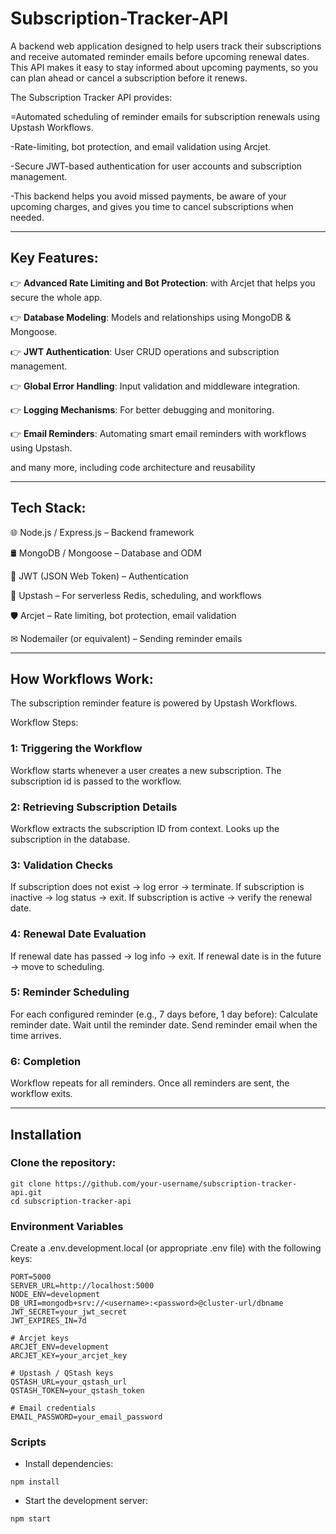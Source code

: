 # Subscription-Tracker-API

A backend web application designed to help users track their subscriptions and receive automated reminder emails before upcoming renewal dates. This API makes it easy to stay informed about upcoming payments, so you can plan ahead or cancel a subscription before it renews.

The Subscription Tracker API provides:

=Automated scheduling of reminder emails for subscription renewals using Upstash Workflows.

-Rate-limiting, bot protection, and email validation using Arcjet.

-Secure JWT-based authentication for user accounts and subscription management.

-This backend helps you avoid missed payments, be aware of your upcoming charges, and gives you time to cancel subscriptions when needed.

____________________________________________________________________________________________________________________________________________________________________________________________________________________________________________________________________________


## Key Features:

👉 **Advanced Rate Limiting and Bot Protection**: with Arcjet that helps you secure the whole app.

👉 **Database Modeling**: Models and relationships using MongoDB & Mongoose.

👉 **JWT Authentication**: User CRUD operations and subscription management.

👉 **Global Error Handling**: Input validation and middleware integration.

👉 **Logging Mechanisms**: For better debugging and monitoring.

👉 **Email Reminders**: Automating smart email reminders with workflows using Upstash.

and many more, including code architecture and reusability

____________________________________________________________________________________________________________________________________________________________________________________________________________________________________________________________________________

## Tech Stack:

🌐 Node.js / Express.js – Backend framework

🛢️ MongoDB / Mongoose – Database and ODM

🔐 JWT (JSON Web Token) – Authentication

🔄 Upstash – For serverless Redis, scheduling, and workflows

🛡️ Arcjet – Rate limiting, bot protection, email validation

✉︎ Nodemailer (or equivalent) – Sending reminder emails

____________________________________________________________________________________________________________________________________________________________________________________________________________________________________________________________________________

## How Workflows Work:

The subscription reminder feature is powered by Upstash Workflows.

Workflow Steps:

### 1: Triggering the Workflow

Workflow starts whenever a user creates a new subscription.
The subscription id is passed to the workflow.
<br>
### 2: Retrieving Subscription Details

Workflow extracts the subscription ID from context.
Looks up the subscription in the database.
<br>

### 3: Validation Checks

If subscription does not exist → log error → terminate.
If subscription is inactive → log status → exit.
If subscription is active → verify the renewal date.
<br>
### 4: Renewal Date Evaluation

If renewal date has passed → log info → exit.
If renewal date is in the future → move to scheduling.
<br>
### 5: Reminder Scheduling

For each configured reminder (e.g., 7 days before, 1 day before):
Calculate reminder date.
Wait until the reminder date.
Send reminder email when the time arrives.
<br>
### 6: Completion

Workflow repeats for all reminders.
Once all reminders are sent, the workflow exits.
<br>
____________________________________________________________________________________________________________________________________________________________________________________________________________________________________________________________________________

## Installation

### Clone the repository:
```
git clone https://github.com/your-username/subscription-tracker-api.git
cd subscription-tracker-api
```
### Environment Variables
Create a .env.development.local (or appropriate .env file) with the following keys:

```
PORT=5000
SERVER_URL=http://localhost:5000
NODE_ENV=development
DB_URI=mongodb+srv://<username>:<password>@cluster-url/dbname
JWT_SECRET=your_jwt_secret
JWT_EXPIRES_IN=7d

# Arcjet keys
ARCJET_ENV=development
ARCJET_KEY=your_arcjet_key

# Upstash / QStash keys
QSTASH_URL=your_qstash_url
QSTASH_TOKEN=your_qstash_token

# Email credentials
EMAIL_PASSWORD=your_email_password
```
### Scripts

- Install dependencies:
```
npm install
```
- Start the development server:
```
npm start
```









